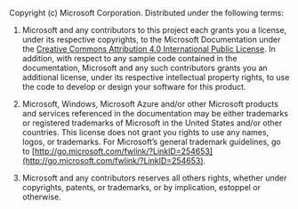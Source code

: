 Copyright (c) Microsoft Corporation.  Distributed under the following terms:
 
1. Microsoft and any contributors to this project each grants you a license, under its respective copyrights, to the Microsoft Documentation under the [Creative Commons Attribution 4.0 International Public License](http://creativecommons.org/licenses/by/4.0/legalcode).  In addition, with respect to any sample code contained in the documentation, Microsoft and any such contributors grants you an additional license, under its respective intellectual property rights, to use the code to develop or design your software for this product.
 
2.  Microsoft, Windows, Microsoft Azure and/or other Microsoft products and services referenced in the documentation may be either trademarks or registered trademarks of Microsoft in the United States and/or other countries. This license does not grant you rights to use any names, logos, or trademarks. For Microsoft’s general trademark guidelines, go to [http://go.microsoft.com/fwlink/?LinkID=254653](http://go.microsoft.com/fwlink/?LinkID=254653).
 
3.  Microsoft and any contributors reserves all others rights, whether under copyrights, patents, or trademarks, or by implication, estoppel or otherwise.

<!--HONumber=Jan17_HO2-->


